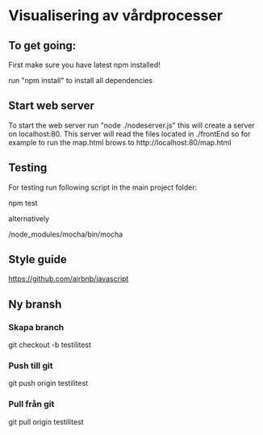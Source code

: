 # Visualisering av vårdprocesser

## To get going:

First make sure you have latest npm installed!

run "npm install" to install all dependencies 

## Start web server
To start the web server run "node ./nodeserver.js"
this will create a server on localhost:80. This server will read the files 
located in ./frontEnd so for example to run the map.html brows to 
http://localhost:80/map.html

## Testing 
For testing run following script in the main project folder:

npm test

alternatively

/node_modules/mocha/bin/mocha

## Style guide
https://github.com/airbnb/javascript

## Ny bransh
### Skapa branch
git checkout -b testilitest

### Push till git
git push origin testilitest

### Pull från git
git pull origin testilitest